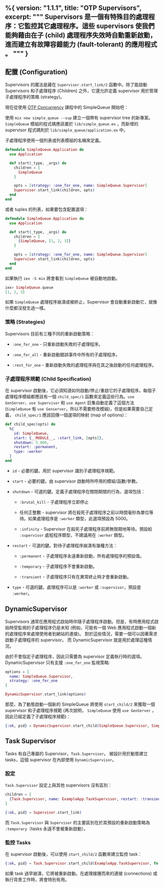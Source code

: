 %{
  version: "1.1.1",
  title: "OTP Supervisors",
  excerpt: """
  Supervisors 是一個有特殊目的處理程序：它監控其它處理程序。這些 supervisors 使我們能夠藉由在子 (child) 處理程序失效時自動重新啟動，進而建立有故障容錯能力 (fault-tolerant) 的應用程式 。
  """
}
---

## 配置 (Configuration)

Supervisors 的魔法是藏在 `Supervisor.start_link/2` 函數中。除了能啟動 Supervisors 和子處理程序 (Children) 之外，它還允許定義 supervisor 用於管理子處理程序的策略 (strategy)。

現在從使用 [OTP Concurrency](../../advanced/otp-concurrency) 課程中的 SimpleQueue 開始吧：

使用 `mix new simple_queue --sup` 建立一個帶有 supervisor tree 的新專案。`SimpleQueue` 模組的程式碼應該置於 `lib/simple_queue.ex` ，而新增的 supervisor 程式碼則於 `lib/simple_queue/application.ex` 中。

子處理程序使用一個列表或列表模組的名稱來定義。

```elixir
defmodule SimpleQueue.Application do
  use Application

  def start(_type, _args) do
    children = [
      SimpleQueue
    ]

    opts = [strategy: :one_for_one, name: SimpleQueue.Supervisor]
    Supervisor.start_link(children, opts)
  end
end
```

或者 tuples 的列表，如果要包含配置選項：

```elixir
defmodule SimpleQueue.Application do
  use Application

  def start(_type, _args) do
    children = [
      {SimpleQueue, [1, 2, 3]}
    ]

    opts = [strategy: :one_for_one, name: SimpleQueue.Supervisor]
    Supervisor.start_link(children, opts)
  end
end
```

如果執行 `iex -S mix` 將會看到 `SimpleQueue` 被自動地啟動。

```elixir
iex> SimpleQueue.queue
[1, 2, 3]
```

如果 `SimpleQueue` 處理程序崩潰或被終止，Supervisor 會自動重新啟動它，就像什麼都沒發生過一樣。

### 策略 (Strategies)

Supervisors 目前有三種不同的重新啟動策略：

+ `:one_for_one` - 只重新啟動失敗的子處理程序。

+ `:one_for_all` - 重新啟動錯誤事件中所有的子處理程序。

+ `:rest_for_one` - 重新啟動失敗的處理程序與在其之後啟動的任何處理程序。

### 子處理程序規範 (Child Specification)

在 supervisor 啟動後，它必須知道如何啟動/停止/重啟它的子處理程序。每個子處理程序模組都應該有一個 `child_spec/1` 函數來定義這些行為。`use GenServer`、`use Supervisor` 和 `use Agent` 巨集自動定義了這個方法 (`SimpleQueue` 有 `use Genserver`，所以不需要修改模組)，但是如果需要自己定義， `child_spec/1` 應該回傳一個選項的映射 (map of options)：

```elixir
def child_spec(opts) do
  %{
    id: SimpleQueue,
    start: {__MODULE__, :start_link, [opts]},
    shutdown: 5_000,
    restart: :permanent,
    type: :worker
  }
end
```

+ `id` - 必要的鍵。用於 supervisor 識別子處理程序規範。

+ `start` - 必要的鍵。由 supervisor 啟動時所呼用的模組/函數/參數。

+ `shutdown` - 可選的鍵。定義子處理程序在關閉期間的行為，選項包括：

  + `:brutal_kill` - 子處理程序立即停止

  + 任何正整數 -  supervisor 將在殺死子處理程序之前以時間毫秒為單位等待。如果處理程序是 `:worker` 類型，此選項預設為 5000。

  + `:infinity` - Supervisor 在殺死子處理程序前將無限期地等待。預設給 `:supervisor` 處程程序類型，不建議用在 `:worker` 類型。

+ `restart` - 可選的鍵。對待子處理程序崩潰有幾種方法：

  + `:permanent` - 子處理程序永遠重新啟動，所有處理程序的預設值。

  + `:temporary` - 子處理程序不會重新啟動。

  + `:transient` - 子處理程序只有在異常終止時才會重新啟動。

+ `type` - 可選的鍵。處理程序可以是 `:worker` 或 `:supervisor`，預設是 `:worker`。

## DynamicSupervisor

Supervisors 通常在應用程式啟始時伴隨子處理程序啟動。但是，有時應用程式啟始時受監視的子處理程序仍是未知 (例如，可能有一個 Web 應用程式啟動一個新的處理程序來處理使用者到網站的連接)。
對於這些情況，需要一個可以因著需求啟動子處理程序的 supervisor。 而 DynamicSupervisor 就是用於處理這種情況。

由於不會指定子處理程序，因此只需要為 supervisor 定義執行時的選項。DynamicSupervisor 只有支援 `:one_for_one` 監視策略:

```elixir
options = [
  name: SimpleQueue.Supervisor,
  strategy: :one_for_one
]

DynamicSupervisor.start_link(options)
```

那麼，為了動態啟動一個新的 SimpleQueue 將使用 `start_child/2` 來獲取一個 supervisor 和子處理程序規範 (再次說明， `SimpleQueue` 使用 `use GenServer` ，因此已經定義了子處理程序規範)：

```elixir
{:ok, pid} = DynamicSupervisor.start_child(SimpleQueue.Supervisor, SimpleQueue)
```

## Task Supervisor

Tasks 有自己專屬的 Supervisor，`Task.Supervisor`。
被設計用於動態建立 tasks，這個 supervisor 在內部使用 `DynamicSupervisor`。

### 設定

`Task.Supervisor` 設定上與其他 supervisors 沒有區別：

```elixir
children = [
  {Task.Supervisor, name: ExampleApp.TaskSupervisor, restart: :transient}
]

{:ok, pid} = Supervisor.start_link(
```

而 `Task.Supervisor` 與 `Supervisor` 的主要區別在於其預設的重新啟動策略為 `:temporary`（tasks 永遠不會被重新啟動）。

### 監控 Tasks

在 supervisor 啟動後，可以使用 `start_child/2` 函數來建立監控 task：

```elixir
{:ok, pid} = Task.Supervisor.start_child(ExampleApp.TaskSupervisor, fn -> background_work end)
```

如果 task 過早崩潰，它將被重新啟動。在處理接踵而來的連接 (connections) 或執行背景工作時，將會特別有用。
